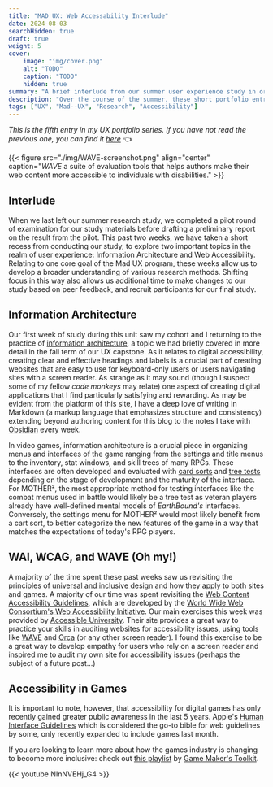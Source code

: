 ```yaml
---
title: "MAD UX: Web Accessability Interlude"
date: 2024-08-03
searchHidden: true
draft: true
weight: 5
cover:
    image: "img/cover.png"
    alt: "TODO"
    caption: "TODO"
    hidden: true
summary: "A brief interlude from our summer user experience study in order to deep our knowledge ofaccessibility standards & Information Architecture for UX 👨‍🔬🎮️"
description: "Over the course of the summer, these short portfolio entries describe my research process for my user experience research capstone."
tags: ["UX", "Mad--UX", "Research", "Accessibility"]
---
```


_This is the fifth entry in my UX portfolio series. If you have not read the previous one, you can find it [here](../ux-p4/)_ 👈️

{{< figure src="./img/WAVE-screenshot.png" align="center" caption="_WAVE_ a suite of evaluation tools that helps authors make their web content more accessible to individuals with disabilities." >}}

## Interlude

When we last left our summer research study, we completed a pilot round of examination for our study materials before drafting a preliminary report on the result from the pilot. This past two weeks, we have taken a short recess from conducting our study, to explore two important topics in the realm of user experience: Information Architecture and Web Accessibility. Relating to one core goal of the Mad UX program, these weeks allow us to develop a broader understanding of various research methods. Shifting focus in this way also allows us additional time to make changes to our study based on peer feedback, and recruit participants for our final study.

## Information Architecture

Our first week of study during this unit saw my cohort and I returning to the practice of [information architecture](https://www.nngroup.com/articles/information-architecture-sitemaps/), a topic we had briefly covered in more detail in the fall term of our UX capstone. As it relates to digital accessibility, creating clear and effective headings and labels is a crucial part of creating websites that are easy to use for keyboard-only users or users navigating sites with a screen reader. As strange as it may sound (though I suspect some of my fellow _code monkeys_ may relate) one aspect of creating digital applications that I find particularly satisfying and rewarding. As may be evident from the platform of this site, I have a deep love of writing in Markdown (a markup language that emphasizes structure and consistency) extending beyond authoring content for this blog to the notes I take with [Obsidian](https://obsidian.md/) every week.

In video games, information architecture is a crucial piece in organizing menus and interfaces of the game ranging from the settings and title menus to the inventory, stat windows, and skill trees of many RPGs. These interfaces are often developed and evaluated with [card sorts](https://www.nngroup.com/articles/card-sorting-definition/) and [tree tests](https://www.nngroup.com/articles/tree-testing/) depending on the stage of development and the maturity of the interface. For MOTHER², the most appropriate method for testing interfaces like the combat menus used in battle would likely be a tree test as veteran players already have well-defined mental models of _EarthBound's_ interfaces. Conversely, the settings menu for MOTHER² would most likely benefit from a cart sort, to better categorize the new features of the game in a way that matches the expectations of today's RPG players.

## WAI, WCAG, and WAVE (Oh my!)

A majority of the time spent these past weeks saw us revisiting the principles of [universal and inclusive design](https://www.nngroup.com/articles/inclusive-design/) and how they apply to both sites and games. A majority of our time was spent revisiting the [Web Content Accessibility Guidelines](https://www.w3.org/WAI/standards-guidelines/wcag/), which are developed by the [World Wide Web Consortium's Web Accessibility Initiative](https://www.w3.org/WAI/about/). Our main exercises this week was provided by [Accessible University](https://a11y-assessments.pages.oit.duke.edu/accessible-u/). Their site provides a great way to practice your skills in auditing websites for accessibility issues, using tools like [WAVE](https://wave.webaim.org/) and [Orca](https://help.gnome.org/users/orca/stable/introduction.html.en) (or any other screen reader). I found this exercise to be a great way to develop empathy for users who rely on a screen reader and inspired me to audit my own site for accessibility issues (perhaps the subject of a future post...)

## Accessibility in Games

It is important to note, however, that accessibility for digital games has only recently gained greater public awareness in the last 5 years. Apple's [Human Interface Guidelines](https://developer.apple.com/design/human-interface-guidelines/designing-for-games) which is considered the go-to bible for web guidelines by some, only recently expanded to include games last month.

If you are looking to learn more about how the games industry is changing to become more inclusive: check out [this playlist](https://www.youtube.com/watch?v=NInNVEHj_G4&list=PLc38fcMFcV_vvWOhMDriBlVocTZ8mKQzR&pp=iAQB) by [Game Maker's Toolkit](https://www.youtube.com/channel/UCqJ-Xo29CKyLTjn6z2XwYAw).

{{< youtube NInNVEHj_G4 >}}

<!-- _The UX portfolio series continues on. You can continue reading [here](../ux-p6/)._ ⏩️ -->
